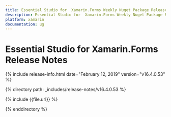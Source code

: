 ```yaml
---
title: Essential Studio for  Xamarin.Forms Weekly Nuget Package Release Notes  
description: Essential Studio for  Xamarin.Forms Weekly Nuget Package Release Notes  
platform: xamarin
documentation: ug
---
```


# Essential Studio for  Xamarin.Forms  Release Notes  

{% include release-info.html date="February 12, 2019"  version="v16.4.0.53" %} 


{% directory path: _includes/release-notes/v16.4.0.53 %}

{% include {{file.url}} %}

{% enddirectory %}